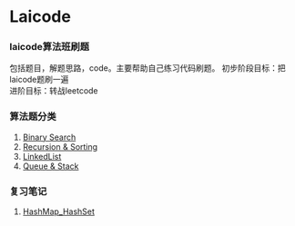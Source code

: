 # Laicode
 
 ### laicode算法班刷题  

 包括题目，解题思路，code。主要帮助自己练习代码刷题。
 初步阶段目标：把laicode题刷一遍  
 进阶目标：转战leetcode


### 算法题分类
 1. [Binary Search](./Algorithm/BinarySearch.md)
 2. [Recursion & Sorting](./Algorithm/Recursion_Sorting.md)
 3. [LinkedList](./Algorithm/LinkedList.md)
 4. [Queue & Stack](./Algorithm/Queue_Stack)

### 复习笔记
1. [HashMap_HashSet](./Notes/Map_Set_Hash.md)